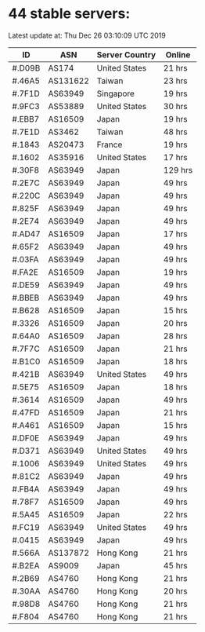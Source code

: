 # 44 stable servers:

Latest update at: Thu Dec 26 03:10:09 UTC 2019

| ID | ASN | Server Country | Online |
| -- | --- | -------------- | ------ |
| #.D09B | AS174 | United States | 21 hrs |
| #.46A5 | AS131622 | Taiwan | 23 hrs |
| #.7F1D | AS63949 | Singapore | 19 hrs |
| #.9FC3 | AS53889 | United States | 30 hrs |
| #.EBB7 | AS16509 | Japan | 19 hrs |
| #.7E1D | AS3462 | Taiwan | 48 hrs |
| #.1843 | AS20473 | France | 19 hrs |
| #.1602 | AS35916 | United States | 17 hrs |
| #.30F8 | AS63949 | Japan | 129 hrs |
| #.2E7C | AS63949 | Japan | 49 hrs |
| #.220C | AS63949 | Japan | 49 hrs |
| #.825F | AS63949 | Japan | 49 hrs |
| #.2E74 | AS63949 | Japan | 49 hrs |
| #.AD47 | AS16509 | Japan | 17 hrs |
| #.65F2 | AS63949 | Japan | 49 hrs |
| #.03FA | AS63949 | Japan | 49 hrs |
| #.FA2E | AS16509 | Japan | 19 hrs |
| #.DE59 | AS63949 | Japan | 49 hrs |
| #.BBEB | AS63949 | Japan | 49 hrs |
| #.B628 | AS16509 | Japan | 15 hrs |
| #.3326 | AS16509 | Japan | 20 hrs |
| #.64A0 | AS16509 | Japan | 28 hrs |
| #.7F7C | AS16509 | Japan | 21 hrs |
| #.B1C0 | AS16509 | Japan | 18 hrs |
| #.421B | AS63949 | United States | 49 hrs |
| #.5E75 | AS16509 | Japan | 18 hrs |
| #.3614 | AS16509 | Japan | 49 hrs |
| #.47FD | AS16509 | Japan | 21 hrs |
| #.A461 | AS16509 | Japan | 15 hrs |
| #.DF0E | AS63949 | Japan | 49 hrs |
| #.D371 | AS63949 | United States | 49 hrs |
| #.1006 | AS63949 | United States | 49 hrs |
| #.81C2 | AS63949 | Japan | 49 hrs |
| #.FB4A | AS63949 | Japan | 49 hrs |
| #.78F7 | AS16509 | Japan | 49 hrs |
| #.5A45 | AS16509 | Japan | 22 hrs |
| #.FC19 | AS63949 | United States | 49 hrs |
| #.0415 | AS63949 | Japan | 49 hrs |
| #.566A | AS137872 | Hong Kong | 21 hrs |
| #.B2EA | AS9009 | Japan | 45 hrs |
| #.2B69 | AS4760 | Hong Kong | 21 hrs |
| #.30AA | AS4760 | Hong Kong | 20 hrs |
| #.98D8 | AS4760 | Hong Kong | 21 hrs |
| #.F804 | AS4760 | Hong Kong | 21 hrs |

